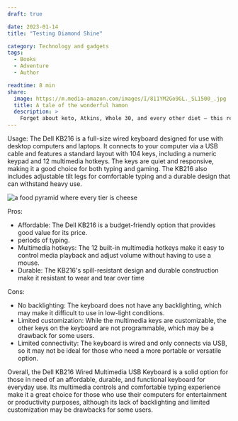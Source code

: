 ```yaml
---
draft: true

date: 2023-01-14
title: "Testing Diamond Shine"

category: Technology and gadgets
tags:
  - Books
  - Adventure
  - Author

readtime: 8 min
share:
  image: https://m.media-amazon.com/images/I/811YM2Go9GL._SL1500_.jpg
  title: A tale of the wonderful hamon
  description: >
    Forget about keto, Atkins, Whole 30, and every other diet — this revolutionary breakthrough in how we eat will forever change your relationship with food.
---
```


Usage:
The Dell KB216 is a full-size wired <span class="diamondShine" id="readShine" >keyboard designed</span> for use with desktop computers and laptops. It connects to your computer via a USB cable and features a standard layout with 104 keys, including a numeric keypad and 12 multimedia hotkeys. The keys are quiet and responsive, making it a good choice for both typing and gaming. The KB216 also includes adjustable tilt legs for comfortable typing and a durable design that can withstand heavy use.

![a food pyramid where every tier is cheese](https://m.media-amazon.com/images/I/811YM2Go9GL._SL1500_.jpg)

Pros:

- Affordable: The Dell KB216 is a budget-friendly option that provides good value for its price.
- periods of typing.
- Multimedia hotkeys: The 12 built-in multimedia hotkeys make it easy to control <span class="diamondShine" id="readShine_2" >media playback</span> and adjust volume without having to use a mouse.
- Durable: The KB216's <span class="diamondShine" id="readShine_2" >spill-resistant design</span> and durable construction make it resistant to wear and tear over time

Cons:

- No backlighting: The <span class="diamondShine" id="readShine_2" >keyboard</span> does not have any<span class="diamondShine" id="readShine_2" > backlighting</span>, which may make it difficult to use in low-light conditions.
- Limited customization: While the multimedia keys are customizable, the other keys on the keyboard are not programmable, which may be a drawback for some users.
- Limited connectivity: The keyboard is wired and only connects via USB, so it may not be ideal for those who need a more portable or versatile option.

Overall, the Dell KB216 Wired Multimedia USB Keyboard is a solid option for those in need of an affordable, durable, and functional keyboard for everyday use. Its multimedia controls and comfortable typing experience make it a great choice for those who use their computers for entertainment or productivity purposes, although its lack of backlighting and limited customization may be drawbacks for some users.

